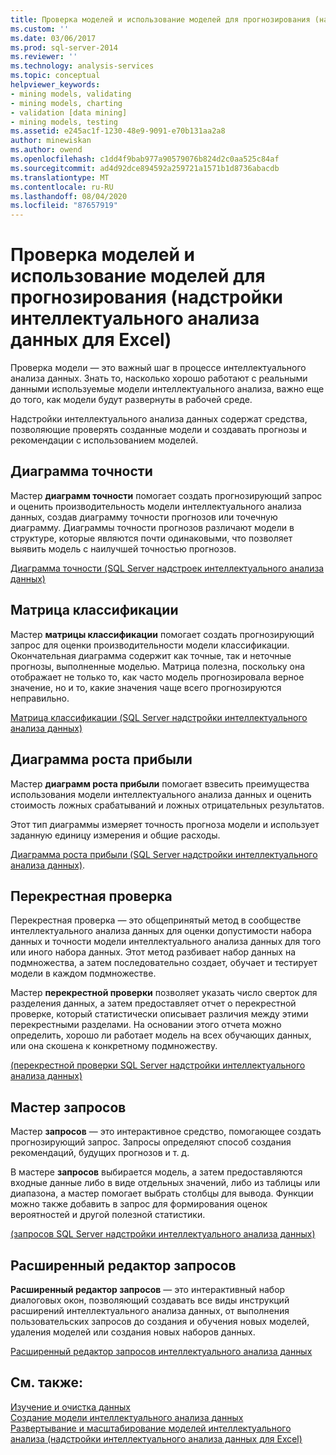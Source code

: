 ```yaml
---
title: Проверка моделей и использование моделей для прогнозирования (надстройки интеллектуального анализа данных для Excel) | Документация Майкрософт
ms.custom: ''
ms.date: 03/06/2017
ms.prod: sql-server-2014
ms.reviewer: ''
ms.technology: analysis-services
ms.topic: conceptual
helpviewer_keywords:
- mining models, validating
- mining models, charting
- validation [data mining]
- mining models, testing
ms.assetid: e245ac1f-1230-48e9-9091-e70b131aa2a8
author: minewiskan
ms.author: owend
ms.openlocfilehash: c1dd4f9bab977a90579076b824d2c0aa525c84af
ms.sourcegitcommit: ad4d92dce894592a259721a1571b1d8736abacdb
ms.translationtype: MT
ms.contentlocale: ru-RU
ms.lasthandoff: 08/04/2020
ms.locfileid: "87657919"
---
```

# <a name="validating-models-and-using-models-for-prediction-data-mining-add-ins-for-excel"></a>Проверка моделей и использование моделей для прогнозирования (надстройки интеллектуального анализа данных для Excel)
  Проверка модели — это важный шаг в процессе интеллектуального анализа данных. Знать то, насколько хорошо работают с реальными данными используемые модели интеллектуального анализа, важно еще до того, как модели будут развернуты в рабочей среде.  
  
 Надстройки интеллектуального анализа данных содержат средства, позволяющие проверять созданные модели и создавать прогнозы и рекомендации с использованием моделей.  
  
## <a name="accuracy-chart"></a>Диаграмма точности  
 Мастер **диаграмм точности** помогает создать прогнозирующий запрос и оценить производительность модели интеллектуального анализа данных, создав диаграмму точности прогнозов или точечную диаграмму. Диаграммы точности прогнозов различают модели в структуре, которые являются почти одинаковыми, что позволяет выявить модель с наилучшей точностью прогнозов.  
  
 [Диаграмма точности &#40;SQL Server надстроек интеллектуального анализа данных&#41;](accuracy-chart-sql-server-data-mining-add-ins.md)  
  
## <a name="classification-matrix"></a>Матрица классификации  
 Мастер **матрицы классификации** помогает создать прогнозирующий запрос для оценки производительности модели классификации. Окончательная диаграмма содержит как точные, так и неточные прогнозы, выполненные моделью. Матрица полезна, поскольку она отображает не только то, как часто модель прогнозировала верное значение, но и то, какие значения чаще всего прогнозируются неправильно.  
  
 [Матрица классификации &#40;SQL Server надстройки интеллектуального анализа данных&#41;](classification-matrix-sql-server-data-mining-add-ins.md)  
  
## <a name="profit-chart"></a>Диаграмма роста прибыли  
 Мастер **диаграмм роста прибыли** помогает взвесить преимущества использования модели интеллектуального анализа данных и оценить стоимость ложных срабатываний и ложных отрицательных результатов.  
  
 Этот тип диаграммы измеряет точность прогноза модели и использует заданную единицу измерения и общие расходы.  
  
 [Диаграмма роста прибыли &#40;SQL Server надстройки интеллектуального анализа данных&#41;](profit-chart-sql-server-data-mining-add-ins.md).  
  
## <a name="cross-validation"></a>Перекрестная проверка  
 Перекрестная проверка — это общепринятый метод в сообществе интеллектуального анализа данных для оценки допустимости набора данных и точности модели интеллектуального анализа данных для того или иного набора данных. Этот метод разбивает набор данных на подмножества, а затем последовательно создает, обучает и тестирует модели в каждом подмножестве.  
  
 Мастер **перекрестной проверки** позволяет указать число сверток для разделения данных, а затем предоставляет отчет о перекрестной проверке, который статистически описывает различия между этими перекрестными разделами. На основании этого отчета можно определить, хорошо ли работает модель на всех обучающих данных, или она скошена к конкретному подмножеству.  
  
 [&#40;перекрестной проверки SQL Server надстройки интеллектуального анализа данных&#41;](cross-validation-sql-server-data-mining-add-ins.md)  
  
## <a name="query-wizard"></a>Мастер запросов  
 Мастер **запросов** — это интерактивное средство, помогающее создать прогнозирующий запрос. Запросы определяют способ создания рекомендаций, будущих прогнозов и т. д.  
  
 В мастере **запросов** выбирается модель, а затем предоставляются входные данные либо в виде отдельных значений, либо из таблицы или диапазона, а мастер помогает выбрать столбцы для вывода. Функции можно также добавить в запрос для формирования оценок вероятностей и другой полезной статистики.  
  
 [&#40;запросов SQL Server надстройки интеллектуального анализа данных&#41;](query-sql-server-data-mining-add-ins.md)  
  
## <a name="advanced-query-editor"></a>Расширенный редактор запросов  
 **Расширенный редактор запросов** — это интерактивный набор диалоговых окон, позволяющий создавать все виды инструкций расширений интеллектуального анализа данных, от выполнения пользовательских запросов до создания и обучения новых моделей, удаления моделей или создания новых наборов данных.  
  
 [Расширенный редактор запросов интеллектуального анализа данных](advanced-data-mining-query-editor.md)  
  
## <a name="see-also"></a>См. также:  
 [Изучение и очистка данных](exploring-and-cleaning-data.md)   
 [Создание модели интеллектуального анализа данных](creating-a-data-mining-model.md)   
 [Развертывание и масштабирование моделей интеллектуального анализа &#40;надстройки интеллектуального анализа данных для Excel&#41;](deploying-and-scaling-mining-models-data-mining-add-ins-for-excel.md)  
  
  
